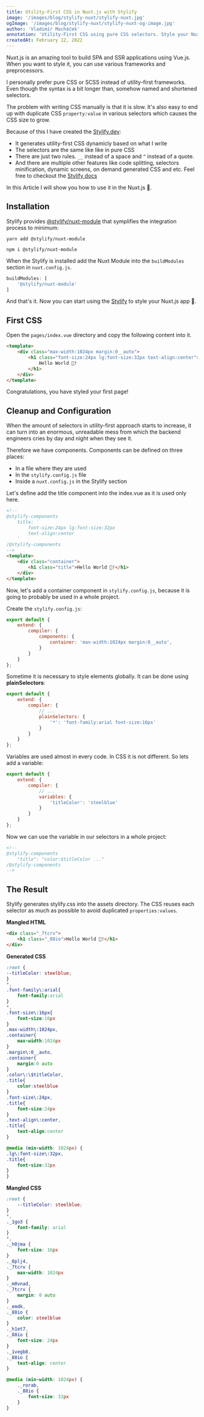 ```yaml
---
title: Utility-First CSS in Nuxt.js with Stylify
image: '/images/blog/stylify-nuxt/stylify-nuxt.jpg'
ogImage: '/images/blog/stylify-nuxt/stylify-nuxt-og-image.jpg'
author: 'Vladimír Macháček'
annotation: 'Utility-First CSS using pure CSS selectors. Style your Nuxt.js app quickly, seamlessly and without thinking.'
createdAt: February 12, 2022
---
```


Nuxt.js is an amazing tool to build SPA and SSR applications using Vue.js.
When you want to style it, you can use various frameworks and preprocessors.

I personally prefer pure CSS or SCSS instead of utility-first frameworks. Even though the syntax is a bit longer than, somehow named and shortened selectors.

The problem with writing CSS manually is that it is slow. It's also easy to end up with duplicate CSS `property:value` in various selectors which causes the CSS size to grow.

Because of this I have created the [Stylify.dev](https://stylify.dev):
- It generates utility-first CSS dynamicly based on what I write
- The selectors are the same like like in pure CSS
- There are just two rules. `__` instead of a space and `^` instead of a quote.
- And there are multiple other features like code splitting, selectors minification, dynamic screens, on demand generated CSS and etc. Feel free to checkout the [Stylify docs](https://stylify.dev)

In this Article I will show you how to use it in the Nuxt.js 🤟.

## Installation

Stylify provides [@stylify/nuxt-module](https://stylify.dev/docs/nuxt-module) that symplifies the integration process to minimum:

```
yarn add @stylify/nuxt-module

npm i @stylify/nuxt-module
```

When the Stylify is installed add the Nuxt Module into the `buildModules` section in `nuxt.config.js`.
```js
buildModules: [
	'@stylify/nuxt-module'
]
```

And that's it. Now you can start using the [Stylify](https://stylify.dev) to style your Nuxt.js app 🤩.

## First CSS

Open the `pages/index.vue` directory and copy the following content into it.

<!-- <stylify-ignore> -->
```html
<template>
	<div class="max-width:1024px margin:0__auto">
		<h1 class="font-size:24px lg:font-size:32px text-align:center">
			Hello World 🥳!
		</h1>
	</div>
</template>
```
<!-- </stylify-ignore> -->

Congratulations, you have styled your first page!

## Cleanup and Configuration

When the amount of selectors in utility-first approach starts to increase, it can turn into an enormous, unreadable mess from which the backend engineers cries by day and night when they see it.

Therefore we have components. Components can be defined on three places:
- In a file where they are used
- In the `stylify.config.js` file
- Inside a `nuxt.config.js` in the Stylify section

Let's define add the title component into the index.vue as it is used only here.

<!-- <stylify-ignore> -->
```html
<!--
@stylify-components
	title: `
		font-size:24px lg:font-size:32px
		text-align:center
	`
/@stylify-components
-->
<template>
	<div class="container">
		<h1 class="title">Hello World 🥳!</h1>
	</div>
</template>
```
<!-- </stylify-ignore> -->

Now, let's add a container component in `stylify.config.js`, because it is going to probably be used in a whole project.

Create the `stylify.config.js`:

```js
export default {
	extend: {
		compiler: {
			components: {
				container: 'max-width:1024px margin:0__auto',
			}
		}
	}
};
```

Sometime it is necessary to style elements globally. It can be done using **plainSelectors**:

```js
export default {
	extend: {
		compiler: {
			// ...
			plainSelectors: {
				'*': 'font-family:arial font-size:16px'
			}
		}
	}
};
```

Variables are used almost in every code. In CSS it is not different. So lets add a variable:

```js
export default {
	extend: {
		compiler: {
			// ...
			variables: {
				'titleColor': 'steelblue'
			}
		}
	}
};
```

Now we can use the variable in our selectors in a whole project:

```html
<!--
@stylify-components
	"title": "color:$titleColor ..."
/@stylify-components
-->
```

## The Result

Stylify generates stylify.css into the assets directory. The CSS reuses each selector as much as possible to avoid duplicated `properties:values`.


**Mangled HTML**
```html
<div class="_7tcrv">
	<h1 class="_88io">Hello World 🥳!</h1>
</div>
```

**Generated CSS**
```css
:root {
--titleColor: steelblue;
}
*,
.font-family\:arial{
	font-family:arial
}
*,
.font-size\:16px{
	font-size:16px
}
.max-width\:1024px,
.container{
	max-width:1024px
}
.margin\:0__auto,
.container{
	margin:0 auto
}
.color\:\$titleColor,
.title{
	color:steelblue
}
.font-size\:24px,
.title{
	font-size:24px
}
.text-align\:center,
.title{
	text-align:center
}

@media (min-width: 1024px) {
.lg\:font-size\:32px,
.title{
	font-size:32px
}
}
```

**Mangled CSS**
```css
:root {
	--titleColor: steelblue;
}
*,
._1go3 {
	font-family: arial
}
*,
._h0jma {
	font-size: 16px
}
._0plj4,
._7tcrv {
	max-width: 1024px
}
._m0vnad,
._7tcrv {
	margin: 0 auto
}
._emdk,
._88io {
	color: steelblue
}
._h1et7,
._88io {
	font-size: 24px
}
._1vegb8,
._88io {
	text-align: center
}

@media (min-width: 1024px) {
	._rorab,
	._88io {
		font-size: 32px
	}
}
```
